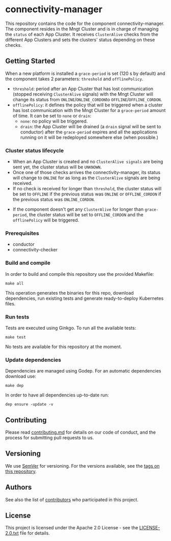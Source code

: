 # connectivity-manager

This repository contains the code for the component connectivity-manager. The component resides in the Mngt Cluster and is in charge of managing the `status` of each App Cluster. It receives `ClusterAlive` checks from the different App Clusters and sets the clusters' status depending on these checks.

## Getting Started

When a new platform is installed a `grace-period` is set (120 s by default) and the component takes 2 parameters: `threshold` and `offlinePolicy`.
* `threshold`: period after an App Cluster that has lost communication (stopped receiving `ClusterAlive` signals) with the Mngt Cluster will change its status from `ONLINE`/`ONLINE_CORDON`to `OFFLINE`/`OFFLINE_CORDON`.
* `offlinePolicy`: it defines the policy that will be triggered when a cluster has lost communication with the Mngt Cluster for a `grace-period` amount of time. It can be set to `none` or `drain`:
  * `none`: no policy will be triggered.
  * `drain`: the App Cluster will be drained (a `drain` signal will be sent to conductor) after the `grace-period` expires and all the applications running on it will be redeployed somewhere else (when possible.)
  
### Cluster status lifecycle
* When an App Cluster is created and no `ClusterAlive signals` are being sent yet, the cluster status will be `UNKNOWN`.
* Once one of those checks arrives the connectivity-manager, its status will change to `ONLINE` for as long as the `ClusterAlive` signals are being received.
* If no check is received for longer than `threshold`, the cluster status will be set to `OFFLINE` if the previous status was `ONLINE` or `OFFLINE_CORDON` if the previous status was `ONLINE_CORDON`.
+ If the component doesn't get any `ClusterAlive` for longer than `grace-period`, the cluster status will be set to `OFFLINE_CORDON` and the `offlinePolicy` will be triggered.

### Prerequisites

* conductor
* connectivity-checker

### Build and compile

In order to build and compile this repository use the provided Makefile:

```
make all
```

This operation generates the binaries for this repo, download dependencies,
run existing tests and generate ready-to-deploy Kubernetes files.

### Run tests

Tests are executed using Ginkgo. To run all the available tests:

```
make test
```

No tests are available for this repository at the moment.

### Update dependencies

Dependencies are managed using Godep. For an automatic dependencies download use:

```
make dep
```

In order to have all dependencies up-to-date run:

```
dep ensure -update -v
```

## Contributing

Please read [contributing.md](contributing.md) for details on our code of conduct, and the process for submitting pull requests to us.

## Versioning

We use [SemVer](http://semver.org/) for versioning. For the versions available, see the [tags on this repository](https://github.com/nalej/connectivity-manager/tags). 

## Authors

See also the list of [contributors](https://github.com/nalej/connectivity-manager/contributors) who participated in this project.

## License
This project is licensed under the Apache 2.0 License - see the [LICENSE-2.0.txt](LICENSE-2.0.txt) file for details.
